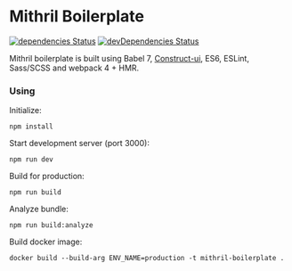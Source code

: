 # Mithril Boilerplate
[![dependencies Status](https://david-dm.org/alexferl/mithril-boilerplate/status.svg)](https://david-dm.org/alexferl/mithril-boilerplate)
[![devDependencies Status](https://david-dm.org/alexferl/mithril-boilerplate/dev-status.svg)](https://david-dm.org/alexferl/mithril-boilerplate?type=dev)

Mithril boilerplate is built using Babel 7, [Construct-ui](https://vrimar.github.io/construct-ui/#/introduction/getting-started), ES6, ESLint, Sass/SCSS and webpack 4 + HMR.

### Using

Initialize:
```shell script
npm install
```

Start development server (port 3000):
```shell script
npm run dev
```

Build for production:
```shell script
npm run build
```

Analyze bundle:
```shell script
npm run build:analyze
```

Build docker image:
```shell script
docker build --build-arg ENV_NAME=production -t mithril-boilerplate .
```
